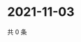 # 2021-11-03

共 0 条

<!-- BEGIN WEIBO -->
<!-- 最后更新时间 Wed Nov 03 2021 19:07:18 GMT+0800 (China Standard Time) -->

<!-- END WEIBO -->
